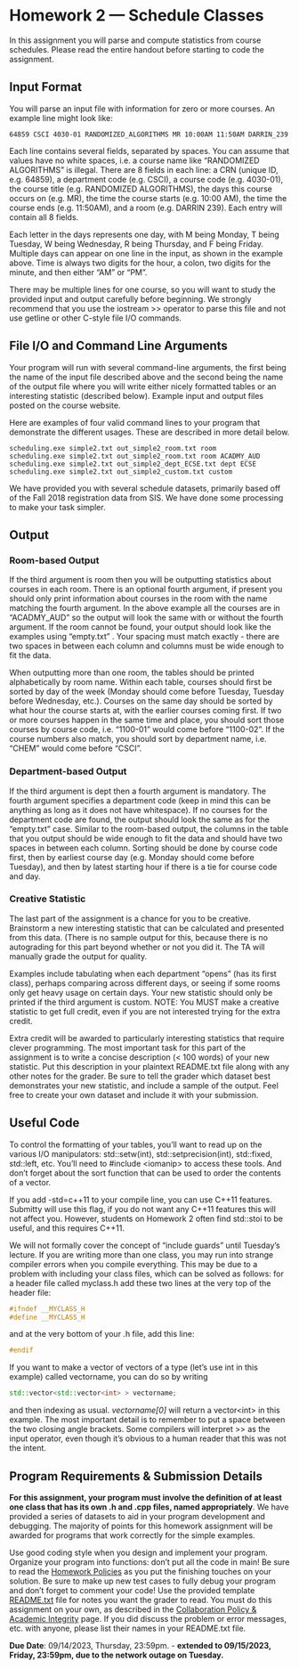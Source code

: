 # Homework 2 — Schedule Classes

In this assignment you will parse and compute statistics from course schedules. Please read the entire handout
before starting to code the assignment.

## Input Format

You will parse an input file with information for zero or more courses. An example line might look like:

```console
64859 CSCI 4030-01 RANDOMIZED_ALGORITHMS MR 10:00AM 11:50AM DARRIN_239
```

Each line contains several fields, separated by spaces. You can assume that values have no white spaces,
i.e. a course name like “RANDOMIZED ALGORITHMS” is illegal. There are 8 fields in each line: a CRN
(unique ID, e.g. 64859), a department code (e.g. CSCI), a course code (e.g. 4030-01), the course title (e.g.
RANDOMIZED ALGORITHMS), the days this course occurs on (e.g. MR), the time the course starts (e.g.
10:00 AM), the time the course ends (e.g. 11:50AM), and a room (e.g. DARRIN 239). Each entry will
contain all 8 fields.

Each letter in the days represents one day, with M being Monday, T being Tuesday, W being Wednesday,
R being Thursday, and F being Friday. Multiple days can appear on one line in the input, as shown in the
example above. Time is always two digits for the hour, a colon, two digits for the minute, and then either
“AM” or “PM”.

There may be multiple lines for one course, so you will want to study the provided input and output carefully
before beginning. We strongly recommend that you use the iostream >> operator to parse this file and not
use getline or other C-style file I/O commands.

<!-- See examples of STL file streams on the course webpage [Programming Information](https://www.cs.rpi.edu/academics/courses/fall23/csci1200/programming_information.php).-->

## File I/O and Command Line Arguments

Your program will run with several command-line arguments, the first being the name of the input file described above and the second being the name of the output file where you will write either nicely formatted tables or an interesting statistic (described below). Example input and output files posted on the course website.

Here are examples of four valid command lines to your program that demonstrate the different usages. These are described in more detail below.

```console
scheduling.exe simple2.txt out_simple2_room.txt room
scheduling.exe simple2.txt out_simple2_room.txt room ACADMY_AUD
scheduling.exe simple2.txt out_simple2_dept_ECSE.txt dept ECSE
scheduling.exe simple2.txt out_simple2_custom.txt custom
```

We have provided you with several schedule datasets, primarily based off of the Fall 2018 registration data
from SIS. We have done some processing to make your task simpler.

## Output

### Room-based Output

If the third argument is room then you will be outputting statistics about courses in each room. There is an
optional fourth argument, if present you should only print information about courses in the room with the
name matching the fourth argument. In the above example all the courses are in “ACADMY_AUD” so the
output will look the same with or without the fourth argument. If the room cannot be found, your output
should look like the examples using “empty.txt” . Your spacing must match exactly - there are two spaces
in between each column and columns must be wide enough to fit the data.

When outputting more than one room, the tables should be printed alphabetically by room name. Within
each table, courses should first be sorted by day of the week (Monday should come before Tuesday, Tuesday
before Wednesday, etc.). Courses on the same day should be sorted by what hour the course starts at, with
the earlier courses coming first. If two or more courses happen in the same time and place, you should sort
those courses by course code, i.e. “1100-01” would come before “1100-02”. If the course numbers also match,
you should sort by department name, i.e. “CHEM” would come before “CSCI”.

### Department-based Output

If the third argument is dept then a fourth argument is mandatory. The fourth argument specifies a
department code (keep in mind this can be anything as long as it does not have whitespace). If no courses
for the department code are found, the output should look the same as for the “empty.txt” case.
Similar to the room-based output, the columns in the table that you output should be wide enough to fit
the data and should have two spaces in between each column. Sorting should be done by course code first,
then by earliest course day (e.g. Monday should come before Tuesday), and then by latest starting hour if
there is a tie for course code and day.

### Creative Statistic

The last part of the assignment is a chance for you to be creative. Brainstorm a new interesting statistic
that can be calculated and presented from this data. (There is no sample output for this, because there is
no autograding for this part beyond whether or not you did it. The TA will manually grade the output for
quality.

Examples include tabulating when each department “opens” (has its first class), perhaps comparing across
different days, or seeing if some rooms only get heavy usage on certain days. Your new statistic should only
be printed if the third argument is custom. NOTE: You MUST make a creative statistic to get full credit,
even if you are not interested trying for the extra credit.

Extra credit will be awarded to particularly interesting statistics that require clever programming. The most
important task for this part of the assignment is to write a concise description (< 100 words) of your new
statistic. Put this description in your plaintext README.txt file along with any other notes for the grader.
Be sure to tell the grader which dataset best demonstrates your new statistic, and include a sample of the
output. Feel free to create your own dataset and include it with your submission.

## Useful Code

To control the formatting of your tables, you’ll want to read up on the various I/O manipulators:
std::setw(int), std::setprecision(int), std::fixed, std::left, etc. You’ll need to #include &lt;iomanip&gt;
to access these tools. And don’t forget about the sort function that can be used to order the contents of a
vector.

If you add -std=c++11 to your compile line, you can use C++11 features. Submitty will use this flag, if
you do not want any C++11 features this will not affect you. However, students on Homework 2 often find
std::stoi to be useful, and this requires C++11.

We will not formally cover the concept of “include guards” until Tuesday’s lecture. If you are writing more
than one class, you may run into strange compiler errors when you compile everything. This may be due to
a problem with including your class files, which can be solved as follows: for a header file called myclass.h
add these two lines at the very top of the header file:

```cpp
#ifndef __MYCLASS_H
#define __MYCLASS_H
```

and at the very bottom of your .h file, add this line:

```cpp
#endif
```

If you want to make a vector of vectors of a type (let’s use int in this example) called vectorname, you can do so by writing 

```cpp
std::vector<std::vector<int> > vectorname;
```

and then indexing as usual. *vectorname[0]* will return a vector&lt;int&gt; in this example. The most important detail is to remember to put a space
between the two closing angle brackets. Some compilers will interpret &gt;&gt; as the input operator, even though
it’s obvious to a human reader that this was not the intent.

## Program Requirements & Submission Details

**For this assignment, your program must involve the definition of at least one class that has its own .h and .cpp files, named appropriately**. We have provided a series of datasets to aid in your program development and debugging. The majority of points for this homework assignment will be awarded for programs that work correctly for the simple examples.

Use good coding style when you design and implement your program. Organize your program into functions:
don’t put all the code in main! Be sure to read the [Homework Policies](https://www.cs.rpi.edu/academics/courses/fall23/csci1200/homework_policies.php) as you put the finishing touches on your solution. Be sure to make up new test cases to fully debug your program and don’t forget
to comment your code! Use the provided template [README.txt](./README.txt) file for notes you want the grader to read.
You must do this assignment on your own, as described in the [Collaboration Policy & Academic Integrity](https://www.cs.rpi.edu/academics/courses/fall23/csci1200/academic_integrity.php) page. If you did discuss the problem or error messages, etc. with anyone, please list their names in your
README.txt file. 

**Due Date**: 09/14/2023, Thursday, 23:59pm. - **extended to 09/15/2023, Friday, 23:59pm, due to the network outage on Tuesday.**
